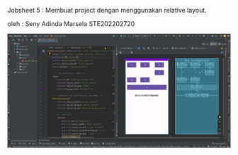 Jobsheet 5 : Membuat project dengan menggunakan relative layout.

oleh : Seny Adinda Marsela STE202202720

![](https://github.com/SenyAdinda/Seny_Jobsheet5/blob/main/Seny_Jobsheet5.png)
